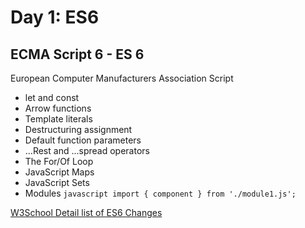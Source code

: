 
# Day 1: ES6


## ECMA Script 6 - ES 6 
European Computer Manufacturers Association Script

- let and const
- Arrow functions
- Template literals
- Destructuring assignment
- Default function parameters
- ...Rest and ...spread operators
- The For/Of Loop
- JavaScript Maps
- JavaScript Sets
- Modules   ```javascript import { component } from './module1.js';```

[W3School Detail list of ES6 Changes](https://www.w3schools.com/js/js_es6.asp)


